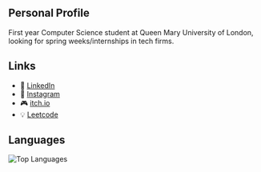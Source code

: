 ## Personal Profile
First year Computer Science student at Queen Mary University of London, looking for spring weeks/internships in tech firms.

## Links
- 💼 [LinkedIn](https://www.linkedin.com/in/faizan17/)
- 📸 [Instagram](https://www.instagram.com/faizaaan2006/)
- 🎮 [itch.io](https://outlaw-f.itch.io/)
- 💡 [Leetcode](https://leetcode.com/u/outlawf16/)

## Languages
![Top Languages](https://github-readme-stats.vercel.app/api/top-langs/?username=faizanA786&layout=compact&theme=dark)
